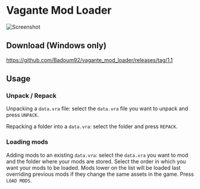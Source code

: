 # Vagante Mod Loader

![Screenshot](https://cdn.discordapp.com/attachments/892059047145119765/907628396362760192/mod_loader.png?ex=6680ba10&is=667f6890&hm=afc68a5a65449a9e91b99aad5398f5ba164cb295c8d9f728901701c52b8a4929&)

## Download (Windows only)

https://github.com/Badoum92/vagante_mod_loader/releases/tag/1.1

## Usage

### Unpack / Repack

Unpacking a ``data.vra`` file: select the ``data.vra`` file you want to unpack and press ``UNPACK``.

Repacking a folder into a ``data.vra``: select the folder and press ``REPACK``.

### Loading mods

Adding mods to an existing ``data.vra``: select the ``data.vra`` you want to mod and the folder where your mods are stored.
Select the order in which you want your mods to be loaded. Mods lower on the list will be loaded last overriding previous mods if they change the same assets in the game.
Press ``LOAD MODS``.
